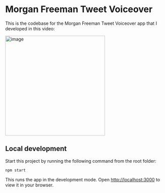 # Morgan Freeman Tweet Voiceover

This is the codebase for the Morgan Freeman Tweet Voiceover app that I developed in this video:
<div>
<a href="https://youtu.be/ZR3Ohh_nxzM" target="_blank">
<img width="316" alt="image" src="https://user-images.githubusercontent.com/121587026/210021542-472b49dc-38a8-43ad-8c99-ead49a0f2f98.png">
</a>
</div>


## Local development

Start this project by running the following command from the root folder:

`npm start`

This runs the app in the development mode.
Open [http://localhost:3000](http://localhost:3000) to view it in your browser.
